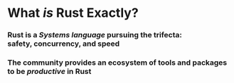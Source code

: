 # What _is_ Rust Exactly?

### Rust is a _Systems language_ pursuing the trifecta:<br> safety, concurrency, and speed
### The community provides an ecosystem of tools and packages <br> to be _productive_ in Rust
